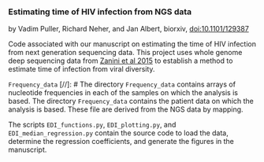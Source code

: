 ### Estimating time of HIV infection from NGS data
by Vadim Puller, Richard Neher, and Jan Albert, biorxiv, [doi:10.1101/129387](https://doi.org/10.1101/129387)

Code associated with our manuscript on estimating the time of HIV infection from next generation sequencing data. 
This project uses whole genome deep sequencing data from [Zanini et al 2015](http://hiv.biozentrum.unibas.ch) to establish a method to estimate time of infection from viral diversity.

`Frequency_data`
[//]: # The directory `Frequency_data` contains arrays of nucleotide frequencies in each of the samples on which the analysis is based.
The directory `Frequency_data` contains the patient data on which the analysis is based.
These file are derived from the NGS data by mapping. 

The scripts `EDI_functions.py`, `EDI_plotting.py`, and `EDI_median_regression.py` contain the source code to load the data, determine the regression coefficients, and generate the figures in the manuscript.